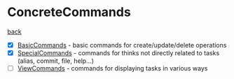 # ConcreteCommands
[back](../Commands.md)

- [x] [BasicCommands](./BasicCommands/BasicCommands.md) - basic commands for create/update/delete operations
- [x] [SpecialCommands](./SpecialCommands/SpecialCommands.md) - commands for thinks not directly related to tasks (alias, commit, file, help...)
- [ ] [ViewCommands](./ViewCommands/ViewCommands.md) - commands for displaying tasks in various ways
